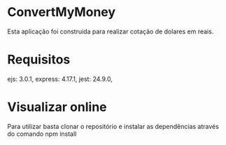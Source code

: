 # ConvertMyMoney

Esta aplicação foi construida para realizar cotação de dolares em reais.

# Requisitos
   ejs: 3.0.1,
   express: 4.17.1,
   jest: 24.9.0,

# Visualizar online 
<a href="https://convertmymoney-iota-seven.now.sh/"></a>
 
Para utilizar basta clonar o repositório e instalar as dependências através do comando npm install